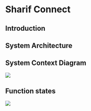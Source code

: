 # Sharif Connect

## Introduction

## System Architecture

## System Context Diagram
[![](https://mermaid.ink/img/pako:eNpdkEFTgzAQhf9KZi9eClOgQMlBnWnHGS9e9KLGQ4SlzQgJE0K1Mvx3F1qmanLavO-93U0PuSkQOJSV-cz30jr2tBWa0dHBq4A7VVVYsI2yeYUC3pjnXTMdknKvW1UgeySPKkk5m0Ii2DO2JzAiULWsRXtAe_OPejAnaEVQ1yI7NPpCRCNxnHPi255V8h0rzgTkUl85lhutMXfMGabRCWDDb6c-ZyeU_Zf022liX9mp2bwrNSChQc5KL6dt57T4IlgKGUaH0LCAnVUFcGc7XECNtpZjCf1oE-D2WNN3jdMW0n4IEHogTyP1izH1bLOm2-2Bl7JqqeqaQjrcKrmz8oKgLtBuTKcd8HhKAN7DF3AvyvxkGazDIFil8TJbZyQf6T1YJn66TNMsSbIwyOIwGxbwPbUN_DAJ0ngVZVGcpjHd4Qfv65o3?type=png)](https://mermaid.live/edit#pako:eNpdkEFTgzAQhf9KZi9eClOgQMlBnWnHGS9e9KLGQ4SlzQgJE0K1Mvx3F1qmanLavO-93U0PuSkQOJSV-cz30jr2tBWa0dHBq4A7VVVYsI2yeYUC3pjnXTMdknKvW1UgeySPKkk5m0Ii2DO2JzAiULWsRXtAe_OPejAnaEVQ1yI7NPpCRCNxnHPi255V8h0rzgTkUl85lhutMXfMGabRCWDDb6c-ZyeU_Zf022liX9mp2bwrNSChQc5KL6dt57T4IlgKGUaH0LCAnVUFcGc7XECNtpZjCf1oE-D2WNN3jdMW0n4IEHogTyP1izH1bLOm2-2Bl7JqqeqaQjrcKrmz8oKgLtBuTKcd8HhKAN7DF3AvyvxkGazDIFil8TJbZyQf6T1YJn66TNMsSbIwyOIwGxbwPbUN_DAJ0ngVZVGcpjHd4Qfv65o3)

## Function states 
[![](https://mermaid.ink/img/pako:eNqNks1u2zAQhF9lsScbkASR-rN5aBs0QOxLWqC9tFUPrETLRGRSoKg6ruB3LyknthOgaKALuZiZb7naEStdC2QYhmGpKq02smGlArBbsRMMjKiHR39v-UEPlkHNGyNKNck3rd5XW24sfL31GoCb2Y8Sv1hXKvHnHMLwHdyNJX6WqgHVk6h3armJpIEZKWhE84ikeZSk8_clHk8Rd84F30Q_mVdns7AX8yvxvZ606wuI_guUXYHWL0BXtac8RTL3mE-D7WUtwJctuAEpUVmwGk4E39hemwf33FPC6jqBvgh4o_m5JUVyZ1_x3wJ4VfWi772zG361sgKprDDODrNWPrj_dNNxwy0E0GjdtCIAEk2fq_SKd34Q8zPGJXvQ4Qm0vicOtFb_axO4qs_gV2G-3eJtKSHspd26ZTplXUfRD6NXd9PiVfZ4JlzqteQ7V8cAGyNrZNYMIsCdMDvurzh6T4nT-pbI3LHmfsKlOjpPx9V3rXfPNqOHZotsw9ve3Yau5lbcSrfh_CIRqhbmox6URUZyOmUgG_ERWZYuorgokoyQJEkoWQZ4QJbTqMhItkhjSvOYxvkxwD8TNI7yZEEXNEmXJE2LNF4e_wKQhQ9e?type=png)](https://mermaid.live/edit#pako:eNqNks1u2zAQhF9lsScbkASR-rN5aBs0QOxLWqC9tFUPrETLRGRSoKg6ruB3LyknthOgaKALuZiZb7naEStdC2QYhmGpKq02smGlArBbsRMMjKiHR39v-UEPlkHNGyNKNck3rd5XW24sfL31GoCb2Y8Sv1hXKvHnHMLwHdyNJX6WqgHVk6h3armJpIEZKWhE84ikeZSk8_clHk8Rd84F30Q_mVdns7AX8yvxvZ606wuI_guUXYHWL0BXtac8RTL3mE-D7WUtwJctuAEpUVmwGk4E39hemwf33FPC6jqBvgh4o_m5JUVyZ1_x3wJ4VfWi772zG361sgKprDDODrNWPrj_dNNxwy0E0GjdtCIAEk2fq_SKd34Q8zPGJXvQ4Qm0vicOtFb_axO4qs_gV2G-3eJtKSHspd26ZTplXUfRD6NXd9PiVfZ4JlzqteQ7V8cAGyNrZNYMIsCdMDvurzh6T4nT-pbI3LHmfsKlOjpPx9V3rXfPNqOHZotsw9ve3Yau5lbcSrfh_CIRqhbmox6URUZyOmUgG_ERWZYuorgokoyQJEkoWQZ4QJbTqMhItkhjSvOYxvkxwD8TNI7yZEEXNEmXJE2LNF4e_wKQhQ9e)